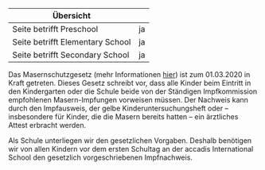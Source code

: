 | Übersicht | |
| --- | --- |
| Seite betrifft Preschool | ja |
| Seite betrifft Elementary School | ja |
| Seite betrifft Secondary School | ja |

Das Masernschutzgesetz (mehr Informationen [hier](https://www.bundesgesundheitsministerium.de/impfpflicht.html)) ist zum 01.03.2020 in Kraft getreten. Dieses Gesetz schreibt vor, dass alle Kinder beim Eintritt in den Kindergarten oder die Schule beide von der Ständigen Impfkommission empfohlenen Masern-Impfungen vorweisen müssen. Der Nachweis kann durch den Impfausweis, der gelbe Kinderuntersuchungsheft oder – insbesondere für Kinder, die die Masern bereits hatten – ein ärztliches Attest erbracht werden.

Als Schule unterliegen wir den gesetzlichen Vorgaben. Deshalb benötigen wir von allen Kindern vor dem ersten Schultag an der accadis International School den gesetzlich vorgeschriebenen Impfnachweis.